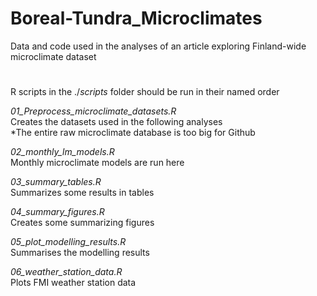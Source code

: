 # Boreal-Tundra_Microclimates
Data and code used in the analyses of an article exploring Finland-wide microclimate dataset

#
R scripts in the ./*scripts* folder should be run in their named order  

*01_Preprocess_microclimate_datasets.R*  
Creates the datasets used in the following analyses  
*The entire raw microclimate database is too big for Github  

*02_monthly_lm_models.R*  
Monthly microclimate models are run here  

*03_summary_tables.R*  
Summarizes some results in tables  

*04_summary_figures.R*  
Creates some summarizing figures  

*05_plot_modelling_results.R*  
Summarises the modelling results  

*06_weather_station_data.R*  
Plots FMI weather station data
